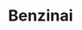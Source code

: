 ---
schema: opendataschema
title: Benzinai
organization: Openstreetmap
notes: 'Tutti i benzinai di Scanzano Jonico referenziati tramite il tag "amenity=fuel" su Openstreetmap. Puoi contribuire ad aggiornare questo dataset usando Openstreetmap ed il tag amenity=fuel. Aggiornati mensilmente.'
resources:
  - name: Benzinai
    url: 'https://raw.githubusercontent.com/Vice95/opendatagentediscanzano/gh-pages/contents/benzinai.geojson'
    format: geojson
category:
  - Economia
  - Trasporti
  - Automobili
maintainer: 'Vincenzo Cerbino <ViCe95>'
maintainer_email: vicemail95@gmail.com
license: Open Data Commons Open Database License (ODbL)
pubdate: 29/12/2016
---